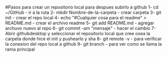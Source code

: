 #Pasos para crear un repositorio local para despues subirlo a github
1-
cd ~/GitHub - ir a la ruta
2-
mkdir Nombre-de-la-carpeta - crear carpeta
3-
git init - crear el repo local
4-
echo "#Cualquier cosa para el readme" > README.md - crear el archivo readme
5-
git add README.md - agregar archuvo nuevo al repo
6-
git commit -am "mensaje" - hacer el cambio
7-
Abrir githubdesktop y seleccionar el repositorio local que cree osea la carpeta donde hice el init y pushearlo y sha
8-
git remote -v - para verificar la conexion del repo local a github
9-
git branch - para ver como se llama la rama principal